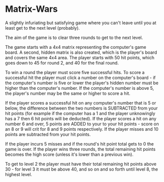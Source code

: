 # Matrix-Wars
A slightly infuriating but satisfying game where you can't leave until you at least get to the next level (probably).

The aim of the game is to clear three rounds to get to the next level. 

The game starts with a 4x4 matrix representing the computer's game board. A second, hidden matrix is also created, which is the player's board and covers the same 4x4 area. The player starts with 50 hit points, which goes down to 45 for round 2, and 40 for the final round. 

To win a round the player must score five successful hits. To score a successful hit the player must click a number on the computer's board - if the computer's number is five or lower the player's hidden number must be higher than the computer's number. If the computer's number is above 5, the player's number may be the same or higher to score a hit. 

If the player scores a successful hit on any computer's number that is 5 or below, the difference between the two numbers is SUBTRACTED from your hit points (for example if the computer has a 1 and the player unknowingly has a 7 then 6 hit points will be deducted). If the player scores a hit on any number 6 and over, 5 points are ADDED to your to your hit points - score on an 8 or 9 will crit for 8 and 9 points respectively. If the player misses and 10 points are subtracted from your hit points.

If the player incurs 5 misses and if the round's hit point total gets to 0 the game is over. If the player wins three rounds, the total remaining hit points becomes the high score (unless it's lower than a previous win).

To get to level 2 the player must have their total remaining hit points above 30 - for level 3 it must be above 40, and so on and so forth until level 8, the highest level.




